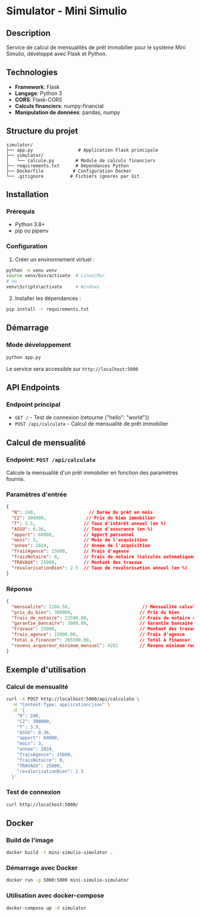 # Simulator - Mini Simulio

## Description
Service de calcul de mensualités de prêt immobilier pour le système Mini Simulio, développé avec Flask et Python.

## Technologies
- **Framework**: Flask
- **Langage**: Python 3
- **CORS**: Flask-CORS
- **Calculs financiers**: numpy-financial
- **Manipulation de données**: pandas, numpy

## Structure du projet
```
simulator/
├── app.py                 # Application Flask principale
├── simulator/
│   └── calcule.py        # Module de calculs financiers
├── requirements.txt      # Dépendances Python
├── Dockerfile           # Configuration Docker
└── .gitignore          # Fichiers ignorés par Git
```

## Installation

### Prérequis
- Python 3.8+
- pip ou pipenv

### Configuration
1. Créer un environnement virtuel :
```bash
python -m venv venv
source venv/bin/activate  # Linux/Mac
# ou
venv\Scripts\activate     # Windows
```

2. Installer les dépendances :
```bash
pip install -r requirements.txt
```

## Démarrage

### Mode développement
```bash
python app.py
```
Le service sera accessible sur `http://localhost:5000`

## API Endpoints

### Endpoint principal
- `GET /` - Test de connexion (retourne {"hello": "world"})
- `POST /api/calculate` - Calcul de mensualité de prêt immobilier

## Calcul de mensualité

### Endpoint: `POST /api/calculate`

Calcule la mensualité d'un prêt immobilier en fonction des paramètres fournis.

### Paramètres d'entrée
```json
{
  "N": 240,                    // Durée du prêt en mois
  "C2": 300000,               // Prix du bien immobilier
  "T": 3.5,                  // Taux d'intérêt annuel (en %)
  "ASSU": 0.36,              // Taux d'assurance (en %)
  "apport": 60000,           // Apport personnel
  "mois": 3,                 // Mois de l'acquisition
  "annee": 2024,             // Année de l'acquisition
  "fraisAgence": 15000,      // Frais d'agence
  "fraisNotaire": 0,         // Frais de notaire (calculés automatiquement si 0)
  "TRAVAUX": 25000,          // Montant des travaux
  "revalorisationBien": 2.5  // Taux de revalorisation annuel (en %)
}
```

### Réponse
```json
{
  "mensualite": 1284.56,                           // Mensualité calculée
  "prix_du_bien": 300000,                         // Prix du bien
  "frais_de_notaire": 22500.00,                   // Frais de notaire calculés
  "garantie_bancaire": 3000.00,                   // Garantie bancaire
  "travaux": 25000,                               // Montant des travaux
  "frais_agence": 15000.00,                       // Frais d'agence
  "total_a_financer": 265500.00,                  // Total à financer
  "revenu_acquereur_minimum_mensuel": 4281        // Revenu minimum requis
}
```

## Exemple d'utilisation

### Calcul de mensualité
```bash
curl -X POST http://localhost:5000/api/calculate \
  -H "Content-Type: application/json" \
  -d '{
    "N": 240,
    "C2": 300000,
    "T": 3.5,
    "ASSU": 0.36,
    "apport": 60000,
    "mois": 3,
    "annee": 2024,
    "fraisAgence": 15000,
    "fraisNotaire": 0,
    "TRAVAUX": 25000,
    "revalorisationBien": 2.5
  }'
```

### Test de connexion
```bash
curl http://localhost:5000/
```

## Docker

### Build de l'image
```bash
docker build -t mini-simulio-simulator .
```

### Démarrage avec Docker
```bash
docker run -p 5000:5000 mini-simulio-simulator
```

### Utilisation avec docker-compose
```bash
docker-compose up -d simulator
```


